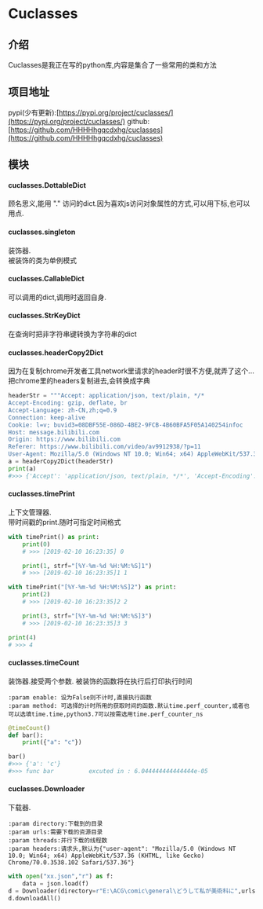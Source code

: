 # Cuclasses

## 介绍
Cuclasses是我正在写的python库,内容是集合了一些常用的类和方法  
## 项目地址
pypi(少有更新):[https://pypi.org/project/cuclasses/](https://pypi.org/project/cuclasses/)
github:[https://github.com/HHHHhgqcdxhg/cuclasses](https://github.com/HHHHhgqcdxhg/cuclasses)
## 模块
#### cuclasses.DottableDict
顾名思义,能用 "." 访问的dict.因为喜欢js访问对象属性的方式,可以用下标,也可以用点.  
#### cuclasses.singleton
装饰器.  
被装饰的类为单例模式
#### cuclasses.CallableDict
可以调用的dict,调用时返回自身.
#### cuclasses.StrKeyDict
在查询时把非字符串键转换为字符串的dict
#### cuclasses.headerCopy2Dict
因为在复制chrome开发者工具network里请求的header时很不方便,就弄了这个...把chrome里的headers复制进去,会转换成字典  

```python
headerStr = """Accept: application/json, text/plain, */*
Accept-Encoding: gzip, deflate, br
Accept-Language: zh-CN,zh;q=0.9
Connection: keep-alive
Cookie: l=v; buvid3=08DBF55E-086D-4BE2-9FCB-4B60BFA5F05A140254infoc
Host: message.bilibili.com
Origin: https://www.bilibili.com
Referer: https://www.bilibili.com/video/av9912938/?p=11
User-Agent: Mozilla/5.0 (Windows NT 10.0; Win64; x64) AppleWebKit/537.36 (KHTML, like Gecko) Chrome/70.0.3538.102 Safari/537.36"""
a = headerCopy2Dict(headerStr)
print(a)
#>>> {'Accept': 'application/json, text/plain, */*', 'Accept-Encoding': 'gzip, deflate, br', 'Accept-Language': 'zh-CN,zh;q=0.9', 'Connection': 'keep-alive', 'Host': 'message.bilibili.com', 'Origin': 'https://www.bilibili.com', 'Referer': 'https://www.bilibili.com/video/av9912938/?p=11', 'User-Agent': 'Mozilla/5.0 (Windows NT 10.0; Win64; x64) AppleWebKit/537.36 (KHTML, like Gecko) Chrome/70.0.3538.102 Safari/537.36'}
```

#### cuclasses.timePrint
上下文管理器.  
带时间戳的print.随时可指定时间格式  

```python
with timePrint() as print:
    print(0)
    # >>> [2019-02-10 16:23:35] 0

    print(1, strf="[%Y-%m-%d %H:%M:%S]1")
    # >>> [2019-02-10 16:23:35]1 1

with timePrint("[%Y-%m-%d %H:%M:%S]2") as print:
    print(2)
    # >>> [2019-02-10 16:23:35]2 2

    print(3, strf="[%Y-%m-%d %H:%M:%S]3")
    # >>> [2019-02-10 16:23:35]3 3

print(4)
# >>> 4
```

#### cuclasses.timeCount
装饰器.接受两个参数.
被装饰的函数将在执行后打印执行时间  

```
:param enable: 设为False则不计时,直接执行函数
:param method: 可选择的计时所用的获取时间的函数.默认time.perf_counter,或者也可以选填time.time,python3.7可以按需选用time.perf_counter_ns
```
  

```python
@timeCount()
def bar():
    print({"a": "c"})

bar()
#>>> {'a': 'c'}
#>>> func bar          excuted in : 6.044444444444444e-05
```

#### cuclasses.Downloader
下载器.  

```
:param directory:下载到的目录
:param urls:需要下载的资源目录
:param threads:并行下载的线程数
:param headers:请求头,默认为{"user-agent": "Mozilla/5.0 (Windows NT 10.0; Win64; x64) AppleWebKit/537.36 (KHTML, like Gecko) Chrome/70.0.3538.102 Safari/537.36"}
```

  
```python
with open("xx.json","r") as f:
    data = json.load(f)
d = Downloader(directory=r"E:\ACG\comic\general\どうして私が美術科に",urls=data)
d.downloadAll()
```  
  
